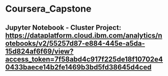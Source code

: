 # Coursera_Capstone

## Jupyter Notebook - Cluster Project: https://dataplatform.cloud.ibm.com/analytics/notebooks/v2/55257d87-e884-445e-a5da-15d824af6f69/view?access_token=7f58abd4c917f225de18f10702e40433baece14b2fe1469b3bd5fd38645d4ced

